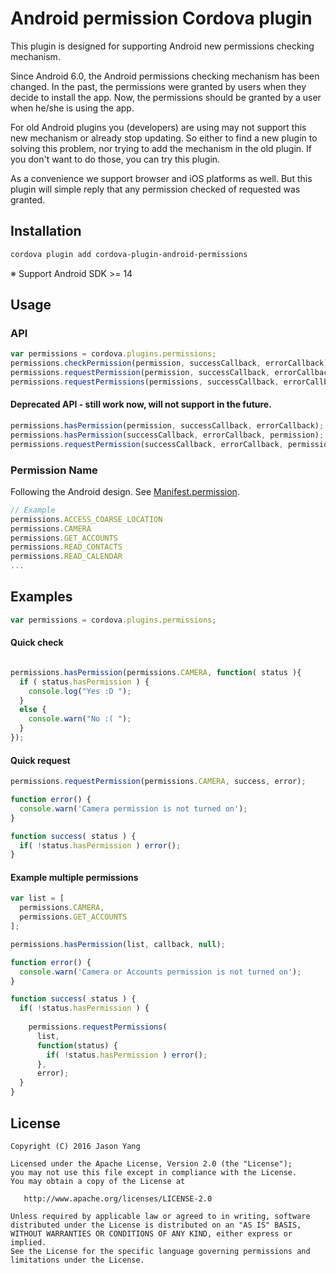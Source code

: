 Android permission Cordova plugin
========

This plugin is designed for supporting Android new permissions checking mechanism.

Since Android 6.0, the Android permissions checking mechanism has been changed. In the past, the permissions were granted by users when they decide to install the app. Now, the permissions should be granted by a user when he/she is using the app.

For old Android plugins you (developers) are using may not support this new mechanism or already stop updating. So either to find a new plugin to solving this problem, nor trying to add the mechanism in the old plugin. If you don't want to do those, you can try this plugin.

As a convenience we support browser and iOS platforms as well. But this plugin will simple reply that any permission checked of requested was granted.

Installation
--------

```bash
cordova plugin add cordova-plugin-android-permissions
```

※ Support Android SDK >= 14

Usage
--------

### API

```javascript
var permissions = cordova.plugins.permissions;
permissions.checkPermission(permission, successCallback, errorCallback);
permissions.requestPermission(permission, successCallback, errorCallback);
permissions.requestPermissions(permissions, successCallback, errorCallback);
```

#### Deprecated API - still work now, will not support in the future.
```javascript
permissions.hasPermission(permission, successCallback, errorCallback);
permissions.hasPermission(successCallback, errorCallback, permission);
permissions.requestPermission(successCallback, errorCallback, permission);
```

### Permission Name

Following the Android design. See [Manifest.permission](http://developer.android.com/intl/zh-tw/reference/android/Manifest.permission.html).
```javascript
// Example
permissions.ACCESS_COARSE_LOCATION
permissions.CAMERA
permissions.GET_ACCOUNTS
permissions.READ_CONTACTS
permissions.READ_CALENDAR
...
```

## Examples
```js
var permissions = cordova.plugins.permissions;
```

#### Quick check
```js

permissions.hasPermission(permissions.CAMERA, function( status ){
  if ( status.hasPermission ) {
    console.log("Yes :D ");
  }
  else {
    console.warn("No :( ");
  }
});
```
#### Quick request
```js
permissions.requestPermission(permissions.CAMERA, success, error);

function error() {
  console.warn('Camera permission is not turned on');
}

function success( status ) {
  if( !status.hasPermission ) error();
}
```
#### Example multiple permissions
```js
var list = [
  permissions.CAMERA,
  permissions.GET_ACCOUNTS
];

permissions.hasPermission(list, callback, null);

function error() {
  console.warn('Camera or Accounts permission is not turned on');
}

function success( status ) {
  if( !status.hasPermission ) {
  
    permissions.requestPermissions(
      list,
      function(status) {
        if( !status.hasPermission ) error();
      },
      error);
  }
}
```

License
--------

    Copyright (C) 2016 Jason Yang

    Licensed under the Apache License, Version 2.0 (the "License");
    you may not use this file except in compliance with the License.
    You may obtain a copy of the License at

       http://www.apache.org/licenses/LICENSE-2.0

    Unless required by applicable law or agreed to in writing, software
    distributed under the License is distributed on an "AS IS" BASIS,
    WITHOUT WARRANTIES OR CONDITIONS OF ANY KIND, either express or implied.
    See the License for the specific language governing permissions and
    limitations under the License.
